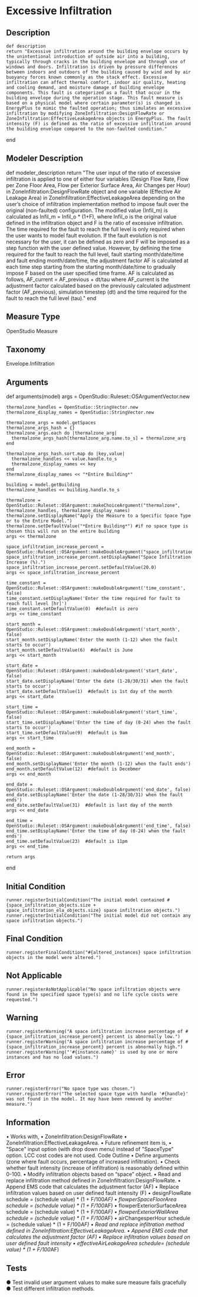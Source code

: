 # Excessive Infiltration

## Description

    def description
    return "Excessive infiltration around the building envelope occurs by the unintentional introduction of outside air into a building, typically through cracks in the building envelope and through use of windows and doors. Infiltration is driven by pressure differences between indoors and outdoors of the building caused by wind and by air buoyancy forces known commonly as the stack effect. Excessive infiltration can affect thermal comfort, indoor air quality, heating and cooling demand, and moisture damage of building envelope components. This fault is categorized as a fault that occur in the building envelope during the operation stage. This fault measure is based on a physical model where certain parameter(s) is changed in EnergyPlus to mimic the faulted operation; thus simulates an excessive infiltration by modifying ZoneInfiltration:DesignFlowRate or ZoneInfiltration:EffectiveLeakageArea objects in EnergyPlus. The fault intensity (F) is defined as the ratio of excessive infiltration around the building envelope compared to the non-faulted condition."
  end
  
## Modeler Description

  def modeler_description
    return "The user input of the ratio of excessive infiltration is applied to one of either four variables (Design Flow Rate, Flow per Zone Floor Area, Flow per Exterior Surface Area, Air Changes per Hour) in ZoneInfiltration:DesignFlowRate object and one variable (Effective Air Leakage Area) in ZoneInfiltration:EffectiveLeakageArea depending on the user’s choice of infiltration implementation method to impose fault over the original (non-faulted) configuration. The modified value (Infil_m) is calculated as Infil_m = Infil_o * (1+F), where Infil_o is the original value defined in the infiltration object and F is the ratio of excessive infiltration. The time required for the fault to reach the full level is only required when the user wants to model fault evolution. If the fault evolution is not necessary for the user, it can be defined as zero and F will be imposed as a step function with the user defined value. However, by defining the time required for the fault to reach the full level, fault starting month/date/time and fault ending month/date/time, the adjustment factor AF is calculated at each time step starting from the starting month/date/time to gradually impose F based on the user specified time frame. AF is calculated as follows, AF_current = AF_previous + dt/tau where AF_current is the adjustment factor calculated based on the previously calculated adjustment factor (AF_previous), simulation timestep (dt) and the time required for the fault to reach the full level (tau)."
  end
  
## Measure Type

OpenStudio Measure 
	
## Taxonomy

Envelope.Infiltration

## Arguments 

def arguments(model)
    args = OpenStudio::Ruleset::OSArgumentVector.new

    thermalzone_handles = OpenStudio::StringVector.new
    thermalzone_display_names = OpenStudio::StringVector.new

    thermalzone_args = model.getSpaces
    thermalzone_args_hash = {}
    thermalzone_args.each do |thermalzone_arg|
      thermalzone_args_hash[thermalzone_arg.name.to_s] = thermalzone_arg
    end
	
    thermalzone_args_hash.sort.map do |key,value|
      thermalzone_handles << value.handle.to_s
      thermalzone_display_names << key
    end
	thermalzone_display_names << "*Entire Building*"

    building = model.getBuilding
    thermalzone_handles << building.handle.to_s 

    thermalzone = OpenStudio::Ruleset::OSArgument::makeChoiceArgument("thermalzone", thermalzone_handles, thermalzone_display_names)
    thermalzone.setDisplayName("Apply the Measure to a Specific Space Type or to the Entire Model.")
    thermalzone.setDefaultValue("*Entire Building*") #if no space type is chosen this will run on the entire building
    args << thermalzone

    space_infiltration_increase_percent = OpenStudio::Ruleset::OSArgument::makeDoubleArgument("space_infiltration_increase_percent",true)
    space_infiltration_increase_percent.setDisplayName("Space Infiltration Increase (%).")
    space_infiltration_increase_percent.setDefaultValue(20.0)
    args << space_infiltration_increase_percent

    time_constant = OpenStudio::Ruleset::OSArgument::makeDoubleArgument('time_constant', false)
    time_constant.setDisplayName('Enter the time required for fault to reach full level [hr]')
    time_constant.setDefaultValue(0)  #default is zero
    args << time_constant
	
    start_month = OpenStudio::Ruleset::OSArgument::makeDoubleArgument('start_month', false)
    start_month.setDisplayName('Enter the month (1-12) when the fault starts to occur')
    start_month.setDefaultValue(6)  #default is June
    args << start_month
	
    start_date = OpenStudio::Ruleset::OSArgument::makeDoubleArgument('start_date', false)
    start_date.setDisplayName('Enter the date (1-28/30/31) when the fault starts to occur')
    start_date.setDefaultValue(1)  #default is 1st day of the month
    args << start_date
	
    start_time = OpenStudio::Ruleset::OSArgument::makeDoubleArgument('start_time', false)
    start_time.setDisplayName('Enter the time of day (0-24) when the fault starts to occur')
    start_time.setDefaultValue(9)  #default is 9am
    args << start_time
	
    end_month = OpenStudio::Ruleset::OSArgument::makeDoubleArgument('end_month', false)
    end_month.setDisplayName('Enter the month (1-12) when the fault ends')
    end_month.setDefaultValue(12)  #default is Decebmer
    args << end_month
	
    end_date = OpenStudio::Ruleset::OSArgument::makeDoubleArgument('end_date', false)
    end_date.setDisplayName('Enter the date (1-28/30/31) when the fault ends')
    end_date.setDefaultValue(31)  #default is last day of the month
    args << end_date
	
    end_time = OpenStudio::Ruleset::OSArgument::makeDoubleArgument('end_time', false)
    end_time.setDisplayName('Enter the time of day (0-24) when the fault ends')
    end_time.setDefaultValue(23)  #default is 11pm
    args << end_time

    return args
  end
  
## Initial Condition

    runner.registerInitialCondition("The initial model contained #{space_infiltration_objects.size + space_infiltration_ela_objects.size} space infiltration objects.")
    runner.registerInitialCondition("The initial model did not contain any space infiltration objects.")

## Final Condition

    runner.registerFinalCondition("#{altered_instances} space infiltration objects in the model were altered.")

## Not Applicable

    runner.registerAsNotApplicable("No space infiltration objects were found in the specified space type(s) and no life cycle costs were requested.")

## Warning

    runner.registerWarning("A space infiltration increase percentage of #{space_infiltration_increase_percent} percent is abnormally low.")
    runner.registerWarning("A space infiltration increase percentage of #{space_infiltration_increase_percent} percent is abnormally high.")
    runner.registerWarning("'#{instance.name}' is used by one or more instances and has no load values.")

## Error

    runner.registerError("No space type was chosen.")
    runner.registerError("The selected space type with handle '#{handle}' was not found in the model. It may have been removed by another measure.")

## Information

•	Works with, 
•	ZoneInfiltration:DesignFlowRate
•	ZoneInfiltration:EffectiveLeakageArea.
•	Future refinement item is,
•	"Space" input option (with drop down menu) instead of "SpaceType" option. LCC cost codes are not used.
Code Outline
•	Define arguments (zone where fault occurs, percentage of increased infiltration).
•	Check whether fault intensity (increase of infiltration) is reasonably defined within 0-100.
•	Modify infiltration objects based on “space” object.
•	Read and replace infiltration method defined in ZoneInfiltration:DesignFlowRate.
•	Append EMS code that calculates the adjustment factor (AF)
•	Replace infiltration values based on user defined fault intensity (F)
•	designFlowRate schedule = (schedule value) * (1 + F/100*AF)
•	flowperSpaceFloorArea schedule = (schedule value) * (1 + F/100*AF)
•	flowperExteriorSurfaceArea schedule = (schedule value) * (1 + F/100*AF)
•	flowperExteriorWallArea schedule = (schedule value) * (1 + F/100*AF)
•	airChangesperHour schedule = (schedule value) * (1 + F/100*AF)
•	Read and replace infiltration method defined in ZoneInfiltration:EffectiveLeakageArea.
•	Append EMS code that calculates the adjustment factor (AF)
•	Replace infiltration values based on user defined fault intensity
•	effectiveAirLeakageArea schedule= (schedule value) * (1 + F/100*AF)

## Tests

●	Test invalid user argument values to make sure measure fails gracefully
●	Test different infiltration methods.
